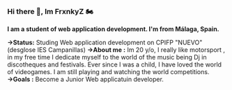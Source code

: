 ### Hi there 👋, Im FrxnkyZ 🏍️
**I am a student of web application development. I'm from Málaga, Spain.**

**→Status:** 
Studing Web application development on CPIFP "NUEVO" (desglose IES Campanillas)
**→About me :**
 Im 20 y/o, I really like motorsport , in my free time I dedicate myself to the world of the music being Dj in discotheques and festivals.
 Ever since I was a child, I have loved the world of videogames. I am still playing and watching the world competitions. 
 **→Goals :**
Become a Junior Web applicatuin developer.
